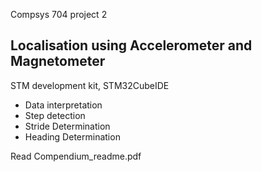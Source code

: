 
Compsys 704 project 2

## Localisation using Accelerometer and Magnetometer

STM development kit, STM32CubeIDE
- Data interpretation
- Step detection
- Stride Determination
- Heading Determination

Read Compendium_readme.pdf

